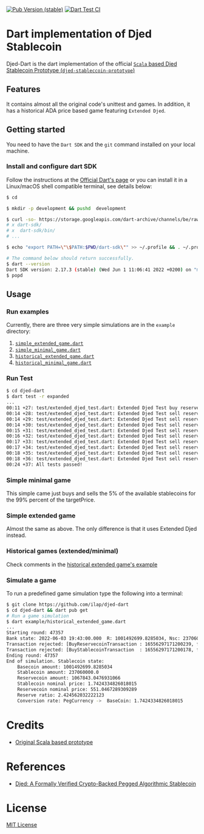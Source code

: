 [![Pub Version (stable)](https://img.shields.io/pub/v/djed?color=important&label=pub%20stable&logo=dart)](https://pub.dartlang.org/packages/djed)
[![Dart Test CI](https://github.com/ilap/djed-dart/actions/workflows/dart.yml/badge.svg)](https://github.com/ilap/djed-dart/actions/workflows/dart.yml)
# Dart implementation of Djed Stablecoin

Djed-Dart is the dart implementation of the official [`Scala` based Djed Stablecoin Prototype (`djed-stableccoin-prototype`)](https://github.com/input-output-hk/djed-stablecoin-prototype)


## Features

It contains almost all the original code's unittest and games. In addition, it has a historical ADA price based game featuring `Extended Djed`.

## Getting started

You need to have the `Dart SDK` and the `git` command installed on your local machine.


### Install and configure dart SDK
Follow the instructions at the [Official Dart's page](https://dart.dev/get-dart) or you can install it in a Linux/macOS shell compatible terminal, see details below:

``` bash
$ cd 

$ mkdir -p development && pushd  development

$ curl -so- https://storage.googleapis.com/dart-archive/channels/be/raw/latest/sdk/dartsdk-linux-x64-release.zip | tar -xzvf -
# x dart-sdk/
# x  dart-sdk/bin/
# ...

$ echo "export PATH=\"\$PATH:$PWD/dart-sdk\"" >> ~/.profile && . ~/.profile

# The command below should return successfully.
$ dart --version
Dart SDK version: 2.17.3 (stable) (Wed Jun 1 11:06:41 2022 +0200) on "macos_x64"
$ popd
```


## Usage

### Run examples
Currently, there are three very simple simulations are in the `example` directory:
1. [`simple_extended_game.dart`](example/simple_extended_game.dart)
2. [`simple_minimal_game.dart`](example/simple_minimal_game.dart)
3. [`historical_extended_game.dart`](example/historical_extended_game.dart)
4. [`historical_minimal_game.dart`](example/historical_minimal_game.dart)

### Run Test

``` bash
$ cd djed-dart
$ dart test -r expanded
...
00:11 +27: test/extended_djed_test.dart: Extended Djed Test buy reservecoins when bankFee or k_rm equals zero
00:14 +28: test/extended_djed_test.dart: Extended Djed Test sell reservecoins
00:14 +29: test/extended_djed_test.dart: Extended Djed Test sell reservecoins (1-st variant): initial and new reserve ratio are below peg
00:14 +30: test/extended_djed_test.dart: Extended Djed Test sell reservecoins (2-nd variant):initial reserve ratio is above peg but below optimum, new ratio is below peg
00:15 +31: test/extended_djed_test.dart: Extended Djed Test sell reservecoins (3-rd variant): initial reserve ratio above the optimum, new ratio is below the peg
00:16 +32: test/extended_djed_test.dart: Extended Djed Test sell reservecoins (4-th variant):initial and new reserve ratio are above peg but below optimum
00:17 +33: test/extended_djed_test.dart: Extended Djed Test sell reservecoins (5-th variant): initial reserve ratio is above the optimumnew ratio is above peg but below optimal level
00:17 +34: test/extended_djed_test.dart: Extended Djed Test sell reservecoins (6-th variant): initial and new reserve ratio are above the optimum
00:18 +35: test/extended_djed_test.dart: Extended Djed Test sell reservecoins when initial ratio at peg/optimum boundaries
00:18 +36: test/extended_djed_test.dart: Extended Djed Test sell reservecoins when base fee or k_rr equals zero
00:24 +37: All tests passed!
```

### Simple minimal game
This simple came just buys and sells the 5% of the available stablecoins for the 99% percent of the targetPrice.
### Simple extended game

Almost the same as above. The only difference is that it uses Extended Djed instead.
### Historical games (extended/minimal)
Check comments in the [historical extended game's example](example/historical_extended_game.dart)

### Simulate a game
To run a predefined game simulation type the following into a terminal:
 
``` bash
$ git clone https://github.com/ilap/djed-dart
$ cd djed-dart && dart pub get
# Run a game simulation
$ dart example/historical_extended_game.dart
...
Starting round: 47357
Bank state: 2022-06-03 19:43:00.000  R: 1001492699.8285034, Nsc: 237060000.0, Nrc: 1067843.0476931066, r: 2.424562032222123, x-rate: 0.57391
Transaction rejected: [BuyReservecoinTransaction : 16556297171200239, from: 1, amountRC: 551046.7289309289]
Transaction rejected: [BuyStablecoinTransaction  : 16556297171200178, from: 1, amountSC: 10000.0]
Ending round: 47357
End of simulation. Stablecoin state:
	Basecoin amount: 1001492699.8285034
	Stablecoin amount: 237060000.0
	Reservecoin amount: 1067843.0476931066
	Stablecoin nominal price: 1.7424334826018015
	Reservecoin nominal price: 551.0467289309289
	Reserve ratio: 2.424562032222123
	Conversion rate: PegCurrency ->  BaseCoin: 1.7424334826018015
```

# Credits
- [Original Scala based prototype](https://github.com/input-output-hk/djed-stablecoin-prototype)
# References
- [Djed: A Formally Verified Crypto-Backed Pegged Algorithmic Stablecoin](https://eprint.iacr.org/2021/1069.pdf)

# License

[MIT License](https://github.com/ilap/pinenacl-dart/blob/master/LICENSE)
